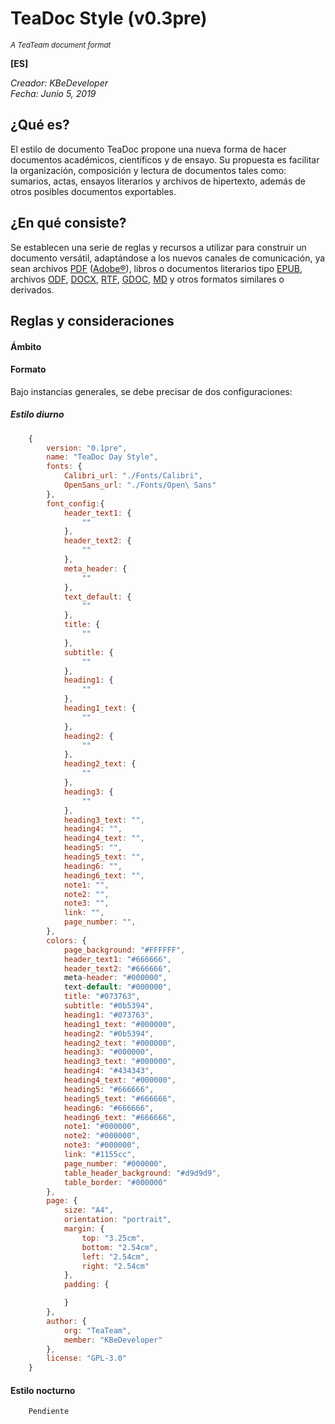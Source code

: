 # TeaDoc Style (v0.3pre)
<small>*A TeaTeam document format*</small>

**[ES]**

*Creador: KBeDeveloper*<br/>
*Fecha:   Junio 5, 2019*

## ¿Qué es?

El estilo de documento TeaDoc propone una nueva forma de hacer documentos académicos, científicos y de ensayo. Su propuesta es facilitar la organización, composición y lectura de documentos tales como: sumarios, actas, ensayos literarios y archivos de hipertexto, además de otros posibles documentos exportables.

## ¿En qué consiste?

Se establecen una serie de reglas y recursos a utilizar para construir un documento versátil, adaptándose a los nuevos canales de comunicación, ya sean archivos [PDF](https://acrobat.adobe.com/la/es/acrobat/about-adobe-pdf.html) ([Adobe&reg;](https://adobe.com/)), libros o documentos literarios tipo [EPUB](https://www.w3.org/publishing/groups/epub3-cg/), archivos [ODF](https://www.oasis-open.org/committees/tc_home.php?wg_abbrev=office), [DOCX](https://www.ecma-international.org/publications/standards/Ecma-376.htm), [RTF](https://docs.microsoft.com/en-us/windows/desktop/msi/rtf-type), [GDOC](https://www.google.com/docs/about/), [MD](https://daringfireball.net/projects/markdown/) y otros formatos similares o derivados.

## Reglas y consideraciones

#### Ámbito



#### Formato

Bajo instancias generales, se debe precisar de dos configuraciones:

##### Estilo diurno

```javascript
    {
        version: "0.1pre",
        name: "TeaDoc Day Style",
        fonts: {
            Calibri_url: "./Fonts/Calibri",
            OpenSans_url: "./Fonts/Open\ Sans"
        },            
        font_config:{
            header_text1: {
                ""
            },
            header_text2: {
                ""
            },
            meta_header: {
                ""
            },
            text_default: {
                ""
            },
            title: {
                ""
            },
            subtitle: {
                ""
            },
            heading1: {
                ""
            },
            heading1_text: {
                ""
            },
            heading2: {
                ""
            },
            heading2_text: {
                ""
            },
            heading3: {
                ""
            },
            heading3_text: "",
            heading4: "",
            heading4_text: "",
            heading5: "",
            heading5_text: "",
            heading6: "",
            heading6_text: "",
            note1: "",
            note2: "",
            note3: "",
            link: "",
            page_number: "",
        },
        colors: {
            page_background: "#FFFFFF",
            header_text1: "#666666",
            header_text2: "#666666",
            meta-header: "#000000",
            text-default: "#000000",
            title: "#073763",
            subtitle: "#0b5394",
            heading1: "#073763",
            heading1_text: "#000000",
            heading2: "#0b5394",
            heading2_text: "#000000",
            heading3: "#000000",
            heading3_text: "#000000",
            heading4: "#434343",
            heading4_text: "#000000",
            heading5: "#666666",
            heading5_text: "#666666",
            heading6: "#666666",
            heading6_text: "#666666",
            note1: "#000000",
            note2: "#000000",
            note3: "#000000",
            link: "#1155cc",
            page_number: "#000000",
            table_header_background: "#d9d9d9",
            table_border: "#000000"
        },
        page: {
            size: "A4",
            orientation: "portrait",
            margin: {
                top: "3.25cm",
                bottom: "2.54cm",
                left: "2.54cm",
                right: "2.54cm"
            },
            padding: {

            }
        },
        author: {
            org: "TeaTeam",
            member: "KBeDeveloper"
        },
        license: "GPL-3.0"
    }
```
    
#### Estilo nocturno

```javascript
    Pendiente
```